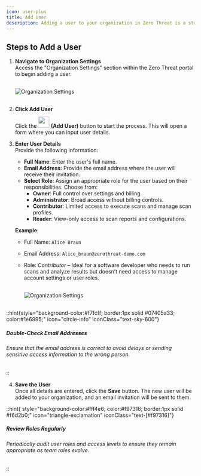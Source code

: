 ```yaml
---
icon: user-plus
title: Add User
description: Adding a user to your organization in Zero Threat is a straightforward process.&#x20;
---
```


<!-- ## **Steps to Add a User** -->

## Steps to Add a User

1. **Navigate to Organization Settings**  
   Access the "Organization Settings" section within the Zero Threat portal to begin adding a user.  
   <img src="/image (82).png" alt="Organization Settings" style="display:block; margin:30px auto;" >

2. **Click Add User**  
   Click the <img src="/image (84).png" alt="" width="30px" data-size="original" style="display:inline; margin-top:12px;"> **(Add User)** button to start the process. This will open a form where you can input user details.

3. **Enter User Details**  
   Provide the following information:

   - **Full Name**: Enter the user's full name.
   - **Email Address**: Provide the email address where the user will receive their invitation.
   - **Select Role**: Assign an appropriate role for the user based on their responsibilities. Choose from:
     - **Owner**: Full control over settings and billing.
     - **Administrator**: Broad access without billing controls.
     - **Contributor**: Limited access to execute scans and manage scan profiles.
     - **Reader**: View-only access to scan reports and configurations.

   **Example**:

   - Full Name: `Alice Braun`
   - Email Address: `Alice_braun@zerothreat-demo.com`
   - Role: _Contributor_ – Ideal for a software developer who needs to run scans and analyze results but doesn’t need access to manage account settings or user roles.

       <img src="/image (112).png" alt="Organization Settings" style="display:block; margin:30px auto;" >

::hint{style="background-color:#f7fcff; border:1px solid #07405a33; color:#1e6995;" icon="circle-info" iconClass="text-sky-600"}

##### **Double-Check Email Addresses**

###### Ensure that the email address is correct to avoid delays or sending sensitive access information to the wrong person.

:: 

4. **Save the User**  
 Once all details are entered, click the **Save** button. The new user will be added to your organization, and an email invitation will be sent to them.

::hint{ style="background-color:#fff4e6; color:#f97316; border:1px solid #f6d2b0;" icon="triangle-exclamation" iconClass="text-[#f97316]"}

<!-- bgStyle=" bg-yellow-50 rounded-md border-yellow-200 text-yellow-600" -->

##### **Review Roles Regularly**

###### Periodically audit user roles and access levels to ensure they remain appropriate as team roles evolve.

::
